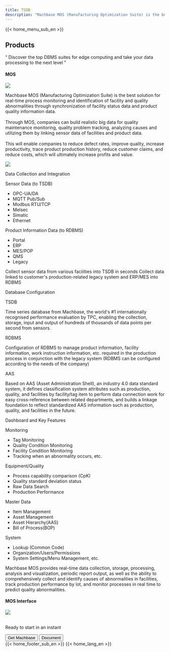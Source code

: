 ```yaml
---
title: TSDB
description: "Machbase MOS (Manufacturing Optimization Suite) is the best solution for real-time process monitoring and identification of facility and quality abnormalities through synchronization of facility status data and product quality information data."
---
```


<head>
  <link rel="stylesheet" type="text/css" href="../css/common.css" />
  <link rel="stylesheet" type="text/css" href="../css/style.css" />
</head>
<body>
  {{< home_menu_sub_en >}}
  <section class="product_sction0 section0">
    <div>
      <h2 class="sub_page_title">Products</h2>
      <p class="sub_page_titletext">
        “ Discover the top DBMS suites for edge computing and take your data
        processing to the next level ”
      </p>
    </div>
  </section>
  <section class="section2 main_section2">
    <div>
      <h4 class="sub_title company-margin-top">MOS</h4>
      <div class="bar"><img src="../img/bar.png" /></div>
    </div>
    <div class="product-sub-titlebox">
      <div>
        <p class="product-sub-title-text">
          Machbase MOS (Manufacturing Optimization Suite) is the best solution
          for real-time process monitoring and identification of facility and
          quality abnormalities through synchronization of facility status data
          and product quality information data.
          <br /><br />
          Through MOS, companies can build realistic big data for quality
          maintenance monitoring, quality problem tracking, analyzing causes and
          utilizing them by linking sensor data of facilities and product data.
          <br /><br />
          This will enable companies to reduce defect rates, improve quality,
          increase productivity, trace product production history, reduce
          customer claims, and reduce costs, which will ultimately increase
          profits and value.
        </p>
      </div>
    </div>
  </section>
  <section class="neo_scroll_map_wrap">
    <div class="neo_scroll_map">
      <div ref="scrollLeft" class="mos_scroll_left">
        <div class="neo_scroll"><img src="../img/mos.png" /></div>
      </div>
      <div class="neo_scroll_right">
        <div class="neo_scorll_box_wrap">
          <div class="data_sub_wrap">
            <div class="classic_sub">
              <div class="scroll-title-wrap">
                <p>Data Collection and Integration</p>
              </div>
              <div class="scroll-sub-title-wrap">
                <p class="scroll-sub-title">Sensor Data (to TSDB)</p>
                <ul class="tech-margin-bottom">
                  <li>OPC-UA/DA</li>
                  <li>MQTT Pub/Sub</li>
                  <li>Modbus RTU/TCP</li>
                  <li>Melsec</li>
                  <li>Simatic</li>
                  <li>Ethernet</li>
                </ul>
                <p class="scroll-sub-title">
                  Product Information Data (to RDBMS)
                </p>
                <ul>
                  <li>Portal</li>
                  <li>ERP</li>
                  <li>MES/POP</li>
                  <li>QMS</li>
                  <li>Legacy</li>
                </ul>
                <div class="scroll-contents-wrap">
                  <p class="mos-scroll-content">
                    Collect sensor data from various facilities into TSDB in
                    seconds Collect data linked to customer's production-related
                    legacy system and ERP/MES into RDBMS
                  </p>
                </div>
              </div>
            </div>
          </div>
          <div ref="classicSubWrapRef" class="database_sub_wrap" id="scroll1">
            <div class="neo_sub">
              <div class="scroll-title-wrap">
                <p>Database Configuration</p>
              </div>
              <div class="scroll-sub-title-wrap">
                <p class="scroll-sub-title">TSDB</p>
                <p class="scroll-content">
                  Time series database from Machbase, the world's #1
                  internationally recognised performance evaluation by TPC,
                  enabling the collection, storage, input and output of hundreds
                  of thousands of data points per second from sensors.
                </p>
                <p class="scroll-sub-title">RDBMS</p>
                <p class="scroll-content">
                  Configuration of RDBMS to manage product information, facility
                  information, work instruction information, etc. required in
                  the production process in conjunction with the legacy system
                  (RDBMS can be configured according to the needs of the
                  company)
                </p>
                <p class="scroll-sub-title">AAS</p>
                <p class="scroll-content">
                  Based on AAS (Asset Administration Shell), an industry 4.0
                  data standard system, it defines classification system
                  attributes such as production, quality, and facilities by
                  facility/tag item to perform data connection work for easy
                  cross-reference between related departments, and builds a
                  linkage foundation to reflect standardized AAS information
                  such as production, quality, and facilities in the future.
                </p>
              </div>
            </div>
          </div>
          <div ref="neoSubWrapRef" class="feature_sub_wrap" id="scroll2">
            <div class="neo_use_sub product-link-bottom">
              <div class="scroll-title-wrap">
                <p>Dashboard and Key Features</p>
              </div>
              <div class="scroll-sub-title-wrap">
                <p class="scroll-sub-title">Monitoring</p>
                <ul>
                  <li>Tag Monitoring</li>
                  <li>Quality Condition Monitoring</li>
                  <li>Facility Condition Monitoring</li>
                  <li>Tracking when an abnormality occurs, etc.</li>
                </ul>
                <p class="scroll-sub-title">Equipment/Quality</p>
                <ul>
                  <li>Process capability comparison (CpK)</li>
                  <li>Quality standard deviation status</li>
                  <li>Raw Data Search</li>
                  <li>Production Performance</li>
                </ul>
                <p class="scroll-sub-title">Master Data</p>
                <ul>
                  <li>Item Management</li>
                  <li>Asset Management</li>
                  <li>Asset Hierarchy(AAS)</li>
                  <li>Bill of Process(BOP)</li>
                </ul>
                <p class="scroll-sub-title">System</p>
                <ul class="tech-margin-bottom">
                  <li>Lookup (Common Code)</li>
                  <li>Organization/Users/Permissions</li>
                  <li>System Settings/Menu Management, etc.</li>
                </ul>
                <!-- <p class="scroll-sub-title">Prediction/Analysis</p>
                                <ul>
                                    <li>Analysis and prediction using AI Module (Optional)</li>
                                </ul> -->
                <p class="scroll-content">
                  Machbase MOS provides real-time data collection, storage,
                  processing, analysis and visualization, periodic report
                  output, as well as the ability to comprehensively collect and
                  identify causes of abnormalities in facilities, track
                  production performance by lot, and monitor processes in real
                  time to predict quality abnormalities.
                </p>
              </div>
            </div>
          </div>
        </div>
      </div>
    </div>
  </section>
  <section>
    <h4 class="sub_title company-margin-top">MOS Interface</h4>
    <div class="bar"><img src="../img/bar.png" /></div>
    <div class="neo_interface_wrap">
      <img
        class="neo_interface tech-margin-bottom"
        src="../img/Mos-En.png"
        alt=""
      />
      <img class="neo_interface" src="../img/Kpi-En.png" alt="" />
    </div>
  </section>
  <section>
    <div class="next-navi_wrap">
      <div class="next-navi">
        <div class="next-navi-wrap">
          <div class="next-navi-text-wrap">
            <p class="next-navi-text">Ready to start in an instant</p>
          </div>
          <div class="next-navi-btn-wrap">
            <button
              onclick="location.href='/home/download'"
              class="next-navi-btn"
            >
              Get Machbase
            </button>
            <a href="https://machbase.com/neo"
              ><button class="next-navi-btn">Document</button></a
            >
          </div>
        </div>
      </div>
    </div>
  </section>
</body>
{{< home_footer_sub_en >}}
{{< home_lang_en >}}
